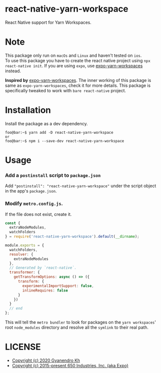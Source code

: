 # react-native-yarn-workspace

React Native support for Yarn Workspaces.

# Note

This package only run on `macOs` and `Linux` and haven't tested on `ios`.  
To use this package you have to create the react native project using `npx react-native init`. If you are using `expo`, use [expo-yarn-workspaces](https://github.com/expo/expo/tree/master/packages/expo-yarn-workspaces) instead.

**Inspired by** [expo-yarn-workspaces](https://github.com/expo/expo/tree/master/packages/expo-yarn-workspaces). The inner working of this package is same as `expo-yarn-workspaces`, check it for more details. This package is specifically tweaked to work with `bare react-native` project.

# Installation

Install the package as a dev dependency.

```console
foo@bar:~$ yarn add -D react-native-yarn-workspace
or
foo@bar:~$ npm i --save-dev react-native-yarn-workspace
```

# Usage

### Add a `postinstall` script to `package.json`

Add `"postinstall": "react-native-yarn-workspace"` under the script object in the app's `package.json`.

### Modify `metro.config.js`.

If the file does not exist, create it.

```js
const {
  extraNodeModules,
  watchFolders
} = require('react-native-yarn-workspace').default(__dirname);

module.exports = {
  watchFolders,
  resolver: {
    extraNodeModules
  },
  // Generated by `react-native`.
  transformer: {
    getTransformOptions: async () => ({
      transform: {
        experimentalImportSupport: false,
        inlineRequires: false
      }
    })
  }
  // end
};
```

This will tell the `metro bundler` to look for packages on the `yarn workspaces`' root `node_modules` directory and resolve all the `symlink` to their real path.

# LICENSE

- [Copyright (c) 2020 Gyanendro Kh](https://github.com/GyanendroKh/react-native-yarn-workspace/blob/master/LICENSE)
- [Copyright (c) 2015-present 650 Industries, Inc. (aka Expo)](https://github.com/expo/expo/blob/master/LICENSE)

